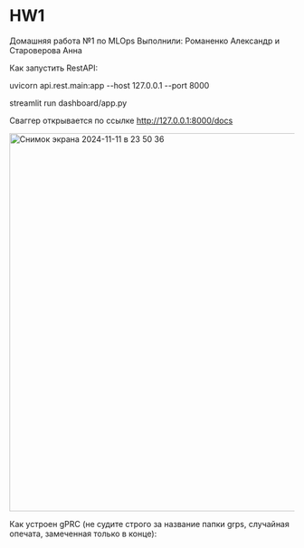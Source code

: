 # HW1
Домашняя работа №1 по MLOps
Выполнили: Романенко Александр и Староверова Анна

Как запустить RestAPI:

uvicorn api.rest.main:app --host 127.0.0.1 --port 8000

streamlit run dashboard/app.py

Сваггер открывается по ссылке http://127.0.0.1:8000/docs

<img width="669" alt="Снимок экрана 2024-11-11 в 23 50 36" src="https://github.com/user-attachments/assets/6f10d708-803b-4f48-b0f1-b1c7562c9312">

Как устроен gPRC (не судите строго за название папки grps, случайная опечата, замеченная только в конце):
